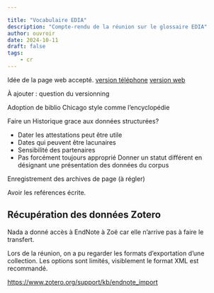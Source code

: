 ```yaml
---

title: "Vocabulaire EDIA"
description: "Compte-rendu de la réunion sur le glossaire EDIA"
author: ouvroir
date: 2024-10-11
draft: false
tags:
    - cr 
---
```


Idée de la page web accepté. 
[version téléphone](https://www.figma.com/proto/MVhVAmLtVammexwBerqNbG/Glossaire-EDIA-phone?node-id=12-1472&starting-point-node-id=12%3A1472)
[version web](https://www.figma.com/proto/FpVcvl5f72DHA2deWRvHfT/Glossaire-EDIA-Desktop?node-id=8-54&starting-point-node-id=8%3A54)

À ajouter : question du versionning

Adoption de biblio Chicago style comme l’encyclopédie

Faire un Historique grace aux données structurées? 
- Dater les attestations peut être utile
- Dates qui peuvent être lacunaires
- Sensibilité des partenaires
- Pas forcément toujours approprié
Donner un statut différent en désignant une présentation des données du corpus


Enregistrement des archives de page (à régler)

Avoir les reférences écrite. 

## Récupération des données Zotero

Nada a donné accès à EndNote à Zoë car elle n’arrive pas à faire le transfert.

Lors de la réunion, on a pu regarder les formats d’exportation d’une collection. Les options sont limités, visiblement le format XML est recommandé. 

https://www.zotero.org/support/kb/endnote_import